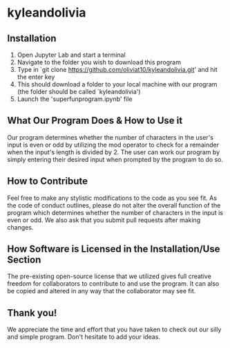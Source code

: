 # kyleandolivia

## Installation
1. Open Jupyter Lab and start a terminal
2. Navigate to the folder you wish to download this program
3. Type in `git clone https://github.com/oliviat10/kyleandolivia.git' and hit the enter key
4. This should download a folder to your local machine with our program (the folder should be called `kyleandolivia')
5. Launch the 'superfunprogram.ipynb' file

## What Our Program Does & How to Use it
Our program determines whether the number of characters in the user's input is even or odd by utilizing the mod operator to check for a remainder when the input's length is divided by 2. The user can work our program by simply entering their desired input when prompted by the program to do so.

## How to Contribute
Feel free to make any stylistic modifications to the code as you see fit. As the code of conduct outlines, please do not alter the overall function of the program which determines whether the number of characters in the input is even or odd. We also ask that you submit pull requests after making changes.

## How Software is Licensed in the Installation/Use Section
The pre-existing open-source license that we utilized gives full creative freedom for collaborators to contribute to and use the program. It can also be copied and altered in any way that the collaborator may see fit.

## Thank you!
We appreciate the time and effort that you have taken to check out our silly and simple program. Don't hesitate to add your ideas.
